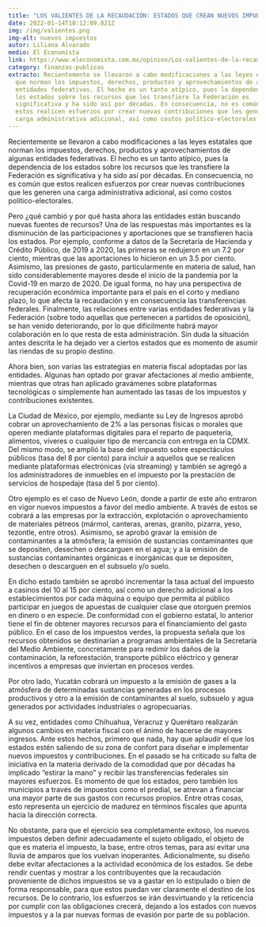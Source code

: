 ```yaml
---
title: "LOS VALIENTES DE LA RECAUDACIÓN: ESTADOS QUE CREAN NUEVOS IMPUESTOS PARA 2022"
date: 2022-01-14T18:12:09.821Z
img: /img/valientes.png
img-alt: nuevos impuestos
autor: Liliana Alvarado
medio: El Economista
link: https://www.eleconomista.com.mx/opinion/Los-valientes-de-la-recaudacion-estados-que-crean-nuevos-impuestos-para-2022-20220114-0043.html
category: finanzas-publicas
extracto: Recientemente se llevaron a cabo modificaciones a las leyes estatales
  que norman los impuestos, derechos, productos y aprovechamientos de algunas
  entidades federativas. El hecho es un tanto atípico, pues la dependencia de
  los estados sobre los recursos que les transfiere la Federación es
  significativa y ha sido así por décadas. En consecuencia, no es común que
  estos realicen esfuerzos por crear nuevas contribuciones que les generen una
  carga administrativa adicional, así como costos político-electorales.
---
```

<!--StartFragment-->

Recientemente se llevaron a cabo modificaciones a las leyes estatales que norman los impuestos, derechos, productos y aprovechamientos de algunas entidades federativas. El hecho es un tanto atípico, pues la dependencia de los estados sobre los recursos que les transfiere la Federación es significativa y ha sido así por décadas. En consecuencia, no es común que estos realicen esfuerzos por crear nuevas contribuciones que les generen una carga administrativa adicional, así como costos político-electorales.

Pero ¿qué cambió y por qué hasta ahora las entidades están buscando nuevas fuentes de recursos? Una de las respuestas más importantes es la disminución de las participaciones y aportaciones que se transfieren hacia los estados. Por ejemplo, conforme a datos de la Secretaría de Hacienda y Crédito Público, de 2019 a 2020, las primeras se redujeron en un 7.2 por ciento, mientras que las aportaciones lo hicieron en un 3.5 por ciento. Asimismo, las presiones de gasto, particularmente en materia de salud, han sido considerablemente mayores desde el inicio de la pandemia por la Covid-19 en marzo de 2020. De igual forma, no hay una perspectiva de recuperación económica importante para el país en el corto y mediano plazo, lo que afecta la recaudación y en consecuencia las transferencias federales. Finalmente, las relaciones entre varias entidades federativas y la Federación (sobre todo aquellas que pertenecen a partidos de oposición), se han venido deteriorando, por lo que difícilmente habrá mayor colaboración en lo que resta de esta administración. Sin duda la situación antes descrita le ha dejado ver a ciertos estados que es momento de asumir las riendas de su propio destino.

Ahora bien, son varias las estrategias en materia fiscal adoptadas por las entidades. Algunas han optado por gravar afectaciones al medio ambiente, mientras que otras han aplicado gravámenes sobre plataformas tecnológicas o simplemente han aumentado las tasas de los impuestos y contribuciones existentes.

La Ciudad de México, por ejemplo, mediante su Ley de Ingresos aprobó cobrar un aprovechamiento de 2% a las personas físicas o morales que operen mediante plataformas digitales para el reparto de paquetería, alimentos, víveres o cualquier tipo de mercancía con entrega en la CDMX. Del mismo modo, se amplió la base del impuesto sobre espectáculos públicos (tasa del 8 por ciento) para incluir a aquellos que se realicen mediante plataformas electrónicas (vía streaming) y también se agregó a los administradores de inmuebles en el impuesto por la prestación de servicios de hospedaje (tasa del 5 por ciento).

Otro ejemplo es el caso de Nuevo León, donde a partir de este año entraron en vigor nuevos impuestos a favor del medio ambiente. A través de estos se cobrará a las empresas por la extracción, explotación o aprovechamiento de materiales pétreos (mármol, canteras, arenas, granito, pizarra, yeso, tezontle, entre otros). Asimismo, se aprobó gravar la emisión de contaminantes a la atmósfera; la emisión de sustancias contaminantes que se depositen, desechen o descarguen en el agua; y a la emisión de sustancias contaminantes orgánicas e inorgánicas que se depositen, desechen o descarguen en el subsuelo y/o suelo.

En dicho estado también se aprobó incrementar la tasa actual del impuesto a casinos del 10 al 15 por ciento, así como un derecho adicional a los establecimientos por cada máquina o equipo que permita al público participar en juegos de apuestas de cualquier clase que otorguen premios en dinero o en especie. De conformidad con el gobierno estatal, lo anterior tiene el fin de obtener mayores recursos para el financiamiento del gasto público. En el caso de los impuestos verdes, la propuesta señala que los recursos obtenidos se destinarían a programas ambientales de la Secretaría del Medio Ambiente, concretamente para redimir los daños de la contaminación, la reforestación, transporte público eléctrico y generar incentivos a empresas que inviertan en procesos verdes.

Por otro lado, Yucatán cobrará un impuesto a la emisión de gases a la atmósfera de determinadas sustancias generadas en los procesos productivos y otro a la emisión de contaminantes al suelo, subsuelo y agua generados por actividades industriales o agropecuarias.

A su vez, entidades como Chihuahua, Veracruz y Querétaro realizarán algunos cambios en materia fiscal con el ánimo de hacerse de mayores ingresos. Ante estos hechos, primero que nada, hay que aplaudir el que los estados estén saliendo de su zona de confort para diseñar e implementar nuevos impuestos y contribuciones. En el pasado se ha criticado su falta de iniciativa en la materia derivado de la comodidad que por décadas ha implicado “estirar la mano” y recibir las transferencias federales sin mayores esfuerzos. Es momento de que los estados, pero también los municipios a través de impuestos como el predial, se atrevan a financiar una mayor parte de sus gastos con recursos propios. Entre otras cosas, esto representa un ejercicio de madurez en términos fiscales que apunta hacia la dirección correcta.

No obstante, para que el ejercicio sea completamente exitoso, los nuevos impuestos deben definir adecuadamente el sujeto obligado, el objeto de que es materia el impuesto, la base, entre otros temas, para así evitar una lluvia de amparos que los vuelvan inoperantes. Adicionalmente, su diseño debe evitar afectaciones a la actividad económica de los estados. Se debe rendir cuentas y mostrar a los contribuyentes que la recaudación proveniente de dichos impuestos se va a gastar en lo estipulado o bien de forma responsable, para que estos puedan ver claramente el destino de los recursos. De lo contrario, los esfuerzos se irán desvirtuando y la reticencia por cumplir con las obligaciones crecerá, dejando a los estados con nuevos impuestos y a la par nuevas formas de evasión por parte de su población.

<!--EndFragment-->